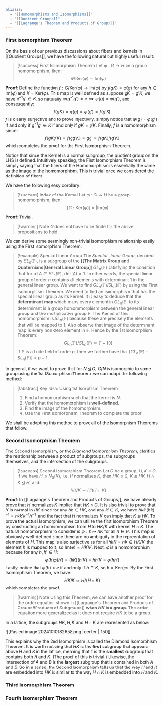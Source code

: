 ```yaml
---
aliases:
  - "[[Homomorphisms and Isomorphisms]]"
  - "[[Quotient Groups]]"
  - "[[Lagrange's Theorem and Products of Groups]]"
---
```

### First Isomorphism Theorem

On the basis of our previous discussions about fibers and kernels in [[Quotient Groups]], we have the following natural but highly useful result: 

>[!success] First Isomorphism Theorem
>Let $\varphi:  G \to H$ be a group homomorphism, then: 
>$$
>G / \text{Ker}(\varphi) \simeq \text{Im}(\varphi)
>$$

**Proof**: Define the function $f: G / \text{Ker}(\varphi) \to \text{Im}(\varphi)$ by $f(gK) = \varphi(g)$ for any $h \in \text{Im}(\varphi)$ and $K = \text{Ker}(\varphi)$. This map is well defined as suppose $gK = g'K$, we have $g^{-1}g' \in K$, so naturally $\varphi(g^{-1}g') = e \iff \varphi(g)  = \varphi(g')$, and conseuqently:
$$
f(gK) = \varphi(g) = \varphi(g') = f(g'K)
$$
$f$ is clearly surjective and to prove injectivity, simply notice that $\varphi(g) = \varphi(g')$ if and only if $g^{-1}g' \in K$ if and only if $gK = g'K$. Finally, $f$ is a homomorphism since:
$$
f(gKg'K) = f(gg'K) = gg' = f(gK)f(g'K)
$$
which completes the proof for the First Isomorphism Theorem. 

Notice that since the Kernel is a normal subgroup, the quotient group on the LHS is defined. Intuitively speaking, the First Isomorphism Theorem is simply saying that the fibers of the Homomorphism is essentially the same as the image of the homomorphism. This is trivial once we considered the definition of fibers. 

We have the following easy corollary:

>[!success] Index of the Kernel
>Let $\varphi: G \to H$ be a group homomorphism, then:
>$$
>[G : \text{Ker}(\varphi)] = |\text{Im}(\varphi)|
>$$

**Proof**: Trivial. 

>[!warning] Note
>$G$ does not have to be finite for the above propositions to hold. 

We can derive some seemingly non-trivial isomorphism relationship easily using the First Isomorphism Theorem:

>[!example] Special Linear Group
>The *Special Linear Group*, denoted by $SL_n(\mathbb{F})$, is a subgroup of the **[[The Matrix Group and Quaternions|General Linear Group]]** $GL_n(\mathbb{F})$ satisfying the condition that for all $A \in SL_n(\mathbb{F})$, $\det(A) = 1$. In other words, the special linear group of order $n$ contains all elements with determinant $1$ in the general linear group. We want to find $GL_n(\mathbb{F}) / SL_n(\mathbb{F})$ by using the First Isomorphism Theorem. We need to find an isomorphism that has the special linear group as its Kernel. It is easy to deduce that the **determinant map** which maps every element in $GL_n(\mathbb{F})$ to its determinant is a group homommorphism between the general linear group and the multiplicative group $F$. The Kernel of this homomorphism is $SL_n(\mathbb{F})$ because these are precisely the elements that will be mapped to $1$. Also observe that image of the determinant map is every non-zero element in $\mathbb{F}$. Hence by the 1st Isomorphism Theorem: 
>$$
>GL_n(\mathbb{F}) / SL_n(\mathbb{F}) \simeq \mathbb{F} - \{0\}
>$$
>If $\mathbb{F}$ is a finite field of order $p$, then we further have that $[GL_n(\mathbb{F}) : SL_n(\mathbb{F})] = p-1$. 

In general, if we want to prove that for $N \unlhd G$, $G/N$ is isomorphic to some group using the 1st ISomorphism Theorem, we can adapt the following method: 

>[!abstract] Key Idea: Using 1st Isorphism Theorem
>1. Find a homomorphism such that the kernel is $N$. 
>2. Verify that the homomorphism is **well-defined**. 
>3. Find the image of the homomorphism. 
>4. Use the First Isomorphism Theorem to complete the proof. 

We shall be adopting this method to prove all of the Isomorphism Theorems that follow. 

### Second Isomorphism Theorem

The Second Isomorphism, or the *Diamond Isomorphism Theorem*, clarifies the relationship between a product of subgroups, the subgroups themselves, and the intersection of the subgroups. 

>[!success] Second Isomorphism Theorem
>Let $G$ be a group, $H, K \leq G$. If we have $H \leq N_G(K)$, i.e. $H$ normalizes $K$, then $HK \leq G$, $K \unlhd HK$, $H \cap K \unlhd H$, and:
>$$
>HK/K \simeq H/(H \cap K)
>$$

**Proof**: In [[Lagrange's Theorem and Products of Groups]], we have already prove that $H$ normalizes $K$ implies that $HK \leq G$. It is also trivial to prove that $K$ is normal in $HK$ since for any $hk \in HK$, and any $k' \in K$, we have $hkk'(hk)^{-1} = hkk'k^{-1}h^{-1}$, and the fact that $H$ normalizes $K$ can imply that $K \unlhd HK$. To prove the actual Isomorphism, we can utilize the first Isomorphism Theorem by constructing an homomorphism from $H$ to $HK/K$ with kernel $H \cap K$. The natural homomorphism to consider is $\varphi: h \mapsto hK$ for all $h \in H$. This map is obviously well-defined since there are no ambiguity in the repreentation of elements of $H$. This map is also surjective as for all $hkK = hK \in HK/K$, the element $h$ is mapped to it, so $\text{Im} (\varphi) = HK/K$. Next, $\varphi$ is a homomorphism because for any $h, h' \in H$:
$$
\varphi(h)\varphi(h') = (hK)(h'K) = hh'K = \varphi(hh')
$$
Lastly, notice that $\varphi(h) = e$ if and only if $h \in K$, so $K = \text{Ker}(\varphi)$. By the First Isomorphism Theorem, we have:
$$
HK/K \simeq H/(H \cap K)
$$
which completes the proof. 

>[!warning] Note
>Using this Theorem, we can have another proof for the order equation shown in [[Lagrange's Theorem and Products of Groups#Products of Subgroups]] **when $HK$ is a group**. The order equation more generalized as it does not require $HK$ to be a group. 

In a lattice, the subgroups $HK, H, K$ and $H \cap K$ are represented as below: 

![[Pasted image 20241010182658.png| center | 150]]

This explains why the 2nd Isomorphism is called the Diamond Isomorphism Theorem. It is worth noticing that $HK$ is the **first** subgroup that appears above $H$ and $K$ in the lattice, meaning that it is the **smallest** subgroup that contains both $H$ and $K$. (The proof of this is trivial.) Likewise, the intersection of $A$ and $B$ is the **largest** subgroup that is contained in both $A$ and $B$. So in a sense, the Second Isomorphism tells us that the way $H$ and $K$ are embedded into $HK$ is similar to the way $H\cap K$ is embedded into $H$ and $K$.   

### Third Isomorphism Theorem


### Fourth Isomorphism Theorem

